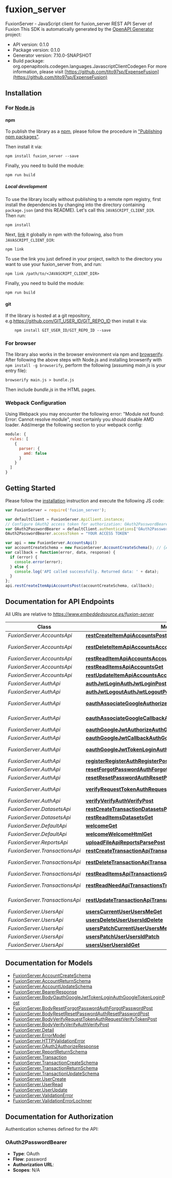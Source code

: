 # fuxion_server

FuxionServer - JavaScript client for fuxion_server
REST API Server of Fuxion
This SDK is automatically generated by the [OpenAPI Generator](https://openapi-generator.tech) project:

- API version: 0.1.0
- Package version: 0.1.0
- Generator version: 7.10.0-SNAPSHOT
- Build package: org.openapitools.codegen.languages.JavascriptClientCodegen
For more information, please visit [https://github.com/tito97sp/ExpenseFusion](https://github.com/tito97sp/ExpenseFusion)

## Installation

### For [Node.js](https://nodejs.org/)

#### npm

To publish the library as a [npm](https://www.npmjs.com/), please follow the procedure in ["Publishing npm packages"](https://docs.npmjs.com/getting-started/publishing-npm-packages).

Then install it via:

```shell
npm install fuxion_server --save
```

Finally, you need to build the module:

```shell
npm run build
```

##### Local development

To use the library locally without publishing to a remote npm registry, first install the dependencies by changing into the directory containing `package.json` (and this README). Let's call this `JAVASCRIPT_CLIENT_DIR`. Then run:

```shell
npm install
```

Next, [link](https://docs.npmjs.com/cli/link) it globally in npm with the following, also from `JAVASCRIPT_CLIENT_DIR`:

```shell
npm link
```

To use the link you just defined in your project, switch to the directory you want to use your fuxion_server from, and run:

```shell
npm link /path/to/<JAVASCRIPT_CLIENT_DIR>
```

Finally, you need to build the module:

```shell
npm run build
```

#### git

If the library is hosted at a git repository, e.g.https://github.com/GIT_USER_ID/GIT_REPO_ID
then install it via:

```shell
    npm install GIT_USER_ID/GIT_REPO_ID --save
```

### For browser

The library also works in the browser environment via npm and [browserify](http://browserify.org/). After following
the above steps with Node.js and installing browserify with `npm install -g browserify`,
perform the following (assuming *main.js* is your entry file):

```shell
browserify main.js > bundle.js
```

Then include *bundle.js* in the HTML pages.

### Webpack Configuration

Using Webpack you may encounter the following error: "Module not found: Error:
Cannot resolve module", most certainly you should disable AMD loader. Add/merge
the following section to your webpack config:

```javascript
module: {
  rules: [
    {
      parser: {
        amd: false
      }
    }
  ]
}
```

## Getting Started

Please follow the [installation](#installation) instruction and execute the following JS code:

```javascript
var FuxionServer = require('fuxion_server');

var defaultClient = FuxionServer.ApiClient.instance;
// Configure OAuth2 access token for authorization: OAuth2PasswordBearer
var OAuth2PasswordBearer = defaultClient.authentications['OAuth2PasswordBearer'];
OAuth2PasswordBearer.accessToken = "YOUR ACCESS TOKEN"

var api = new FuxionServer.AccountsApi()
var accountCreateSchema = new FuxionServer.AccountCreateSchema(); // {AccountCreateSchema} 
var callback = function(error, data, response) {
  if (error) {
    console.error(error);
  } else {
    console.log('API called successfully. Returned data: ' + data);
  }
};
api.restCreateItemApiAccountsPost(accountCreateSchema, callback);

```

## Documentation for API Endpoints

All URIs are relative to *https://www.embeddedsource.es/fuxion-server*

Class | Method | HTTP request | Description
------------ | ------------- | ------------- | -------------
*FuxionServer.AccountsApi* | [**restCreateItemApiAccountsPost**](docs/AccountsApi.md#restCreateItemApiAccountsPost) | **POST** /api/accounts/ | Create a new account
*FuxionServer.AccountsApi* | [**restDeleteItemApiAccountsAccountIdDelete**](docs/AccountsApi.md#restDeleteItemApiAccountsAccountIdDelete) | **DELETE** /api/accounts/{account_id} | Delete a account
*FuxionServer.AccountsApi* | [**restReadItemApiAccountsAccountIdGet**](docs/AccountsApi.md#restReadItemApiAccountsAccountIdGet) | **GET** /api/accounts/{account_id} | Retrieve a account
*FuxionServer.AccountsApi* | [**restReadItemsApiAccountsGet**](docs/AccountsApi.md#restReadItemsApiAccountsGet) | **GET** /api/accounts/ | List accounts
*FuxionServer.AccountsApi* | [**restUpdateItemApiAccountsAccountIdPut**](docs/AccountsApi.md#restUpdateItemApiAccountsAccountIdPut) | **PUT** /api/accounts/{account_id} | Update a account
*FuxionServer.AuthApi* | [**authJwtLoginAuthJwtLoginPost**](docs/AuthApi.md#authJwtLoginAuthJwtLoginPost) | **POST** /auth/jwt/login | Auth:Jwt.Login
*FuxionServer.AuthApi* | [**authJwtLogoutAuthJwtLogoutPost**](docs/AuthApi.md#authJwtLogoutAuthJwtLogoutPost) | **POST** /auth/jwt/logout | Auth:Jwt.Logout
*FuxionServer.AuthApi* | [**oauthAssociateGoogleAuthorizeAuthAssociateGoogleAuthorizeGet**](docs/AuthApi.md#oauthAssociateGoogleAuthorizeAuthAssociateGoogleAuthorizeGet) | **GET** /auth/associate/google/authorize | Oauth-Associate:Google.Authorize
*FuxionServer.AuthApi* | [**oauthAssociateGoogleCallbackAuthAssociateGoogleCallbackGet**](docs/AuthApi.md#oauthAssociateGoogleCallbackAuthAssociateGoogleCallbackGet) | **GET** /auth/associate/google/callback | Oauth-Associate:Google.Callback
*FuxionServer.AuthApi* | [**oauthGoogleJwtAuthorizeAuthGoogleAuthorizeGet**](docs/AuthApi.md#oauthGoogleJwtAuthorizeAuthGoogleAuthorizeGet) | **GET** /auth/google/authorize | Oauth:Google.Jwt.Authorize
*FuxionServer.AuthApi* | [**oauthGoogleJwtCallbackAuthGoogleCallbackGet**](docs/AuthApi.md#oauthGoogleJwtCallbackAuthGoogleCallbackGet) | **GET** /auth/google/callback | Oauth:Google.Jwt.Callback
*FuxionServer.AuthApi* | [**oauthGoogleJwtTokenLoginAuthGoogleTokenLoginPost**](docs/AuthApi.md#oauthGoogleJwtTokenLoginAuthGoogleTokenLoginPost) | **POST** /auth/google/token-login | Oauth:Google.Jwt.Token-Login
*FuxionServer.AuthApi* | [**registerRegisterAuthRegisterPost**](docs/AuthApi.md#registerRegisterAuthRegisterPost) | **POST** /auth/register | Register:Register
*FuxionServer.AuthApi* | [**resetForgotPasswordAuthForgotPasswordPost**](docs/AuthApi.md#resetForgotPasswordAuthForgotPasswordPost) | **POST** /auth/forgot-password | Reset:Forgot Password
*FuxionServer.AuthApi* | [**resetResetPasswordAuthResetPasswordPost**](docs/AuthApi.md#resetResetPasswordAuthResetPasswordPost) | **POST** /auth/reset-password | Reset:Reset Password
*FuxionServer.AuthApi* | [**verifyRequestTokenAuthRequestVerifyTokenPost**](docs/AuthApi.md#verifyRequestTokenAuthRequestVerifyTokenPost) | **POST** /auth/request-verify-token | Verify:Request-Token
*FuxionServer.AuthApi* | [**verifyVerifyAuthVerifyPost**](docs/AuthApi.md#verifyVerifyAuthVerifyPost) | **POST** /auth/verify | Verify:Verify
*FuxionServer.DatasetsApi* | [**restCreateTransactionDatasetsPost**](docs/DatasetsApi.md#restCreateTransactionDatasetsPost) | **POST** /datasets/ | Update datasets
*FuxionServer.DatasetsApi* | [**restReadItemsDatasetsGet**](docs/DatasetsApi.md#restReadItemsDatasetsGet) | **GET** /datasets/ | List datasets
*FuxionServer.DefaultApi* | [**welcomeGet**](docs/DefaultApi.md#welcomeGet) | **GET** / | Welcome
*FuxionServer.DefaultApi* | [**welcomeWelcomeHtmlGet**](docs/DefaultApi.md#welcomeWelcomeHtmlGet) | **GET** /welcome.html | Welcome
*FuxionServer.ReportsApi* | [**uploadFileApiReportsParsePost**](docs/ReportsApi.md#uploadFileApiReportsParsePost) | **POST** /api/reports/parse | Parse a report file
*FuxionServer.TransactionsApi* | [**restCreateTransactionApiTransactionsPost**](docs/TransactionsApi.md#restCreateTransactionApiTransactionsPost) | **POST** /api/transactions/ | Create a new transaction
*FuxionServer.TransactionsApi* | [**restDeleteTransactionApiTransactionsTransactionIdDelete**](docs/TransactionsApi.md#restDeleteTransactionApiTransactionsTransactionIdDelete) | **DELETE** /api/transactions/{transaction_id} | Delete a transaction
*FuxionServer.TransactionsApi* | [**restReadItemsApiTransactionsGet**](docs/TransactionsApi.md#restReadItemsApiTransactionsGet) | **GET** /api/transactions/ | List transactions
*FuxionServer.TransactionsApi* | [**restReadNeedApiTransactionsTransactionIdGet**](docs/TransactionsApi.md#restReadNeedApiTransactionsTransactionIdGet) | **GET** /api/transactions/{transaction_id} | Retrieve a transaction
*FuxionServer.TransactionsApi* | [**restUpdateTransactionApiTransactionsTransactionIdPut**](docs/TransactionsApi.md#restUpdateTransactionApiTransactionsTransactionIdPut) | **PUT** /api/transactions/{transaction_id} | Update a transaction
*FuxionServer.UsersApi* | [**usersCurrentUserUsersMeGet**](docs/UsersApi.md#usersCurrentUserUsersMeGet) | **GET** /users/me | Users:Current User
*FuxionServer.UsersApi* | [**usersDeleteUserUsersIdDelete**](docs/UsersApi.md#usersDeleteUserUsersIdDelete) | **DELETE** /users/{id} | Users:Delete User
*FuxionServer.UsersApi* | [**usersPatchCurrentUserUsersMePatch**](docs/UsersApi.md#usersPatchCurrentUserUsersMePatch) | **PATCH** /users/me | Users:Patch Current User
*FuxionServer.UsersApi* | [**usersPatchUserUsersIdPatch**](docs/UsersApi.md#usersPatchUserUsersIdPatch) | **PATCH** /users/{id} | Users:Patch User
*FuxionServer.UsersApi* | [**usersUserUsersIdGet**](docs/UsersApi.md#usersUserUsersIdGet) | **GET** /users/{id} | Users:User


## Documentation for Models

 - [FuxionServer.AccountCreateSchema](docs/AccountCreateSchema.md)
 - [FuxionServer.AccountReturnSchema](docs/AccountReturnSchema.md)
 - [FuxionServer.AccountUpdateSchema](docs/AccountUpdateSchema.md)
 - [FuxionServer.BearerResponse](docs/BearerResponse.md)
 - [FuxionServer.BodyOauthGoogleJwtTokenLoginAuthGoogleTokenLoginPost](docs/BodyOauthGoogleJwtTokenLoginAuthGoogleTokenLoginPost.md)
 - [FuxionServer.BodyResetForgotPasswordAuthForgotPasswordPost](docs/BodyResetForgotPasswordAuthForgotPasswordPost.md)
 - [FuxionServer.BodyResetResetPasswordAuthResetPasswordPost](docs/BodyResetResetPasswordAuthResetPasswordPost.md)
 - [FuxionServer.BodyVerifyRequestTokenAuthRequestVerifyTokenPost](docs/BodyVerifyRequestTokenAuthRequestVerifyTokenPost.md)
 - [FuxionServer.BodyVerifyVerifyAuthVerifyPost](docs/BodyVerifyVerifyAuthVerifyPost.md)
 - [FuxionServer.Detail](docs/Detail.md)
 - [FuxionServer.ErrorModel](docs/ErrorModel.md)
 - [FuxionServer.HTTPValidationError](docs/HTTPValidationError.md)
 - [FuxionServer.OAuth2AuthorizeResponse](docs/OAuth2AuthorizeResponse.md)
 - [FuxionServer.ReportReturnSchema](docs/ReportReturnSchema.md)
 - [FuxionServer.Transaction](docs/Transaction.md)
 - [FuxionServer.TransactionCreateSchema](docs/TransactionCreateSchema.md)
 - [FuxionServer.TransactionReturnSchema](docs/TransactionReturnSchema.md)
 - [FuxionServer.TransactionUpdateSchema](docs/TransactionUpdateSchema.md)
 - [FuxionServer.UserCreate](docs/UserCreate.md)
 - [FuxionServer.UserRead](docs/UserRead.md)
 - [FuxionServer.UserUpdate](docs/UserUpdate.md)
 - [FuxionServer.ValidationError](docs/ValidationError.md)
 - [FuxionServer.ValidationErrorLocInner](docs/ValidationErrorLocInner.md)


## Documentation for Authorization


Authentication schemes defined for the API:
### OAuth2PasswordBearer


- **Type**: OAuth
- **Flow**: password
- **Authorization URL**: 
- **Scopes**: N/A

